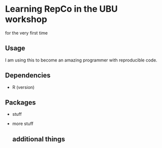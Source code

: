 # Learning RepCo in the UBU workshop 

for the very first time

## Usage
I am using this to become an amazing programmer with reproducible code. 

## Dependencies

- R (version)

## Packages

- stuff
- more stuff

  ## additional things

